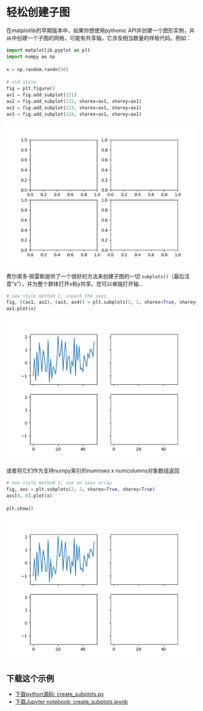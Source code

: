 # 轻松创建子图

在matplotlib的早期版本中，如果你想使用pythonic API并创建一个图形实例，并从中创建一个子图的网格，可能有共享轴，它涉及相当数量的样板代码。例如：

```python
import matplotlib.pyplot as plt
import numpy as np

x = np.random.randn(50)

# old style
fig = plt.figure()
ax1 = fig.add_subplot(221)
ax2 = fig.add_subplot(222, sharex=ax1, sharey=ax1)
ax3 = fig.add_subplot(223, sharex=ax1, sharey=ax1)
ax3 = fig.add_subplot(224, sharex=ax1, sharey=ax1)
```

![轻松创建子图示例](/static/images/gallery/sphx_glr_create_subplots_001.png)

费尔南多·佩雷斯提供了一个很好的方法来创建子图的一切 ``subplots()``（最后注意“s”），并为整个群体打开x和y共享。您可以单独打开轴...

```python
# new style method 1; unpack the axes
fig, ((ax1, ax2), (ax3, ax4)) = plt.subplots(2, 2, sharex=True, sharey=True)
ax1.plot(x)
```

![轻松创建子图示例2](/static/images/gallery/sphx_glr_create_subplots_002.png)

或者将它们作为支持numpy索引的numrows x numcolumns对象数组返回

```python
# new style method 2; use an axes array
fig, axs = plt.subplots(2, 2, sharex=True, sharey=True)
axs[0, 0].plot(x)

plt.show()
```

![轻松创建子图示例3](/static/images/gallery/sphx_glr_create_subplots_003.png)

## 下载这个示例
            
- [下载python源码: create_subplots.py](https://matplotlib.org/_downloads/create_subplots.py)
- [下载Jupyter notebook: create_subplots.ipynb](https://matplotlib.org/_downloads/create_subplots.ipynb)
